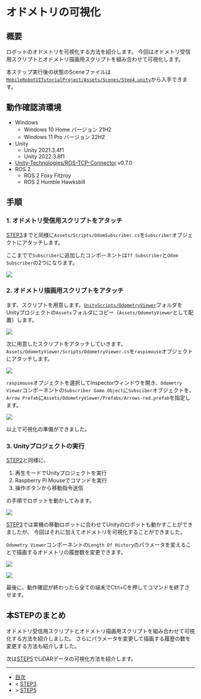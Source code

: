 # オドメトリの可視化

## 概要

ロボットのオドメトリを可視化する方法を紹介します。
今回はオドメトリ受信用スクリプトとオドメトリ描画用スクリプトを組み合わせて可視化します。

本ステップ実行後の状態のSceneファイルは[`MobileRobotUITutorialProject/Assets/Scenes/Step4.unity`](../MobileRobotUITutorialProject/Assets/Scenes/Step4.unity)から入手できます。

## 動作確認済環境

* Windows
  * Windows 10 Home バージョン 21H2
  * Windows 11 Pro バージョン 22H2
* Unity
  * Unity 2021.3.4f1
  * Unity 2022.3.8f1
* [Unity-Technologies/ROS-TCP-Connector](https://github.com/Unity-Technologies/ROS-TCP-Connector) v0.7.0
* ROS 2
  * ROS 2 Foxy Fitzroy
  * ROS 2 Humble Hawksbill

## 手順

### 1. オドメトリ受信用スクリプトをアタッチ

[STEP3](./step3.md)までと同様に`Assets/Scripts/OdomSubscriber.cs`を`Subscriber`オブジェクトにアタッチします。

ここまでで`Subscriber`に追加したコンポーネントは`Tf Subscriber`と`Odom Subscriber`の2つになります。

![](./images/step5-1.png)

### 2. オドメトリ描画用スクリプトをアタッチ

まず、スクリプトを用意します。[`UnityScripts/OdometryViewer`](../UnityScripts/OdometryViewer)フォルダをUnityプロジェクトの`Assets`フォルダにコピー（`Assets/OdometyViewer`として配置）します。

![](./images/step5-2.png)

次に用意したスクリプトをアタッチしていきます。
`Assets/OdometyViewer/Scripts/OdometryViewer.cs`を`raspimouse`オブジェクトにアタッチします。

![](./images/step5-3.gif)

`raspimouse`オブジェクトを選択してInspectorウィンドウを開き、`Odometry Viewer`コンポーネントの`Subscriber Game Object`に`Subsciber`オブジェクトを、`Arrow Prefab`に`Assets/OdometryViewer/Prefabs/Arrows-red.prefab`を指定します。

![](./images/step5-4.gif)

以上で可視化の準備ができました。

### 3. Unityプロジェクトの実行

[STEP2](./step2.md)と同様に、

1. 再生モードでUnityプロジェクトを実行
2. Raspberry Pi Mouseでコマンドを実行
3. 操作ボタンから移動指令送信

の手順でロボットを動かしてみます。

![](./images/step5-5.gif)

[STEP3](./step3.md)では実機の移動ロボットに合わせてUnityのロボットも動かすことができましたが、
今回はそれに加えてオドメトリを可視化することができました。

`Odometry Viewer`コンポーネントの`Length Of History`のパラメータを変えることで描画するオドメトリの履歴数を変更できます。

![](./images/step5-6.png)

![](./images/step5-7.png)

最後に、動作確認が終わったら全ての端末でCtrl+Cを押してコマンドを終了させます。

## 本STEPのまとめ

オドメトリ受信用スクリプトとオドメトリ描画用スクリプトを組み合わせて可視化する方法を紹介しました。
さらにパラメータを変更して描画する履歴の数を変更する方法も紹介しました。

次は[STEP5](./step5.md)でLiDARデータの可視化方法を紹介します。

---

* [目次](./intro2.md)
* < [STEP3](./step3.md)
* \> [STEP5](./step5.md)